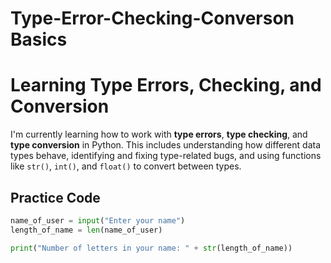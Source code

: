 # Type-Error-Checking-Converson Basics

# Learning Type Errors, Checking, and Conversion

I'm currently learning how to work with **type errors**, **type checking**, and **type conversion** in Python. This includes understanding how different data types behave, identifying and fixing type-related bugs, and using functions like `str()`, `int()`, and `float()` to convert between types.

## Practice Code

```python
name_of_user = input("Enter your name")
length_of_name = len(name_of_user)

print("Number of letters in your name: " + str(length_of_name))

